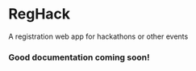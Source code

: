 # RegHack
A registration web app for hackathons or other events

### Good documentation coming soon!
